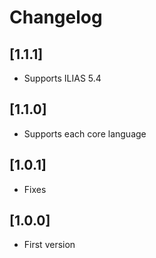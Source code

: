 # Changelog

## [1.1.1]
- Supports ILIAS 5.4

## [1.1.0]
- Supports each core language

## [1.0.1]
- Fixes

## [1.0.0]
- First version

